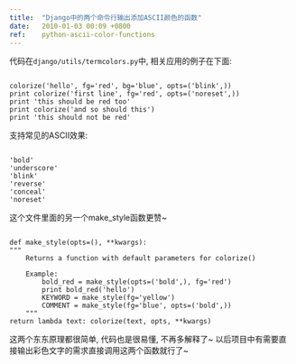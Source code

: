 ```yaml
---
title:  "Django中的两个命令行输出添加ASCII颜色的函数"
date:   2010-01-03 00:09 +0800
ref:    python-ascii-color-functions
---
```


代码在`django/utils/termcolors.py`中, 相关应用的例子在下面:

<pre class="code" data-lang="python"><code>
colorize('hello', fg='red', bg='blue', opts=('blink',))
print colorize('first line', fg='red', opts=('noreset',))
print 'this should be red too'
print colorize('and so should this')
print 'this should not be red'
</code></pre>

支持常见的ASCII效果:

<pre class="code"><code>
'bold'
'underscore'
'blink'
'reverse'
'conceal'
'noreset'
</code></pre>

这个文件里面的另一个make_style函数更赞~

<pre class="code" data-lang="python"><code>
def make_style(opts=(), **kwargs):
"""
    Returns a function with default parameters for colorize()

    Example:
        bold_red = make_style(opts=('bold',), fg='red')
        print bold_red('hello')
        KEYWORD = make_style(fg='yellow')
        COMMENT = make_style(fg='blue', opts=('bold',))
    """
return lambda text: colorize(text, opts, **kwargs)
</code></pre>

这两个东东原理都很简单, 代码也是很易懂, 不再多解释了~ 以后项目中有需要直接输出彩色文字的需求直接调用这两个函数就行了~
